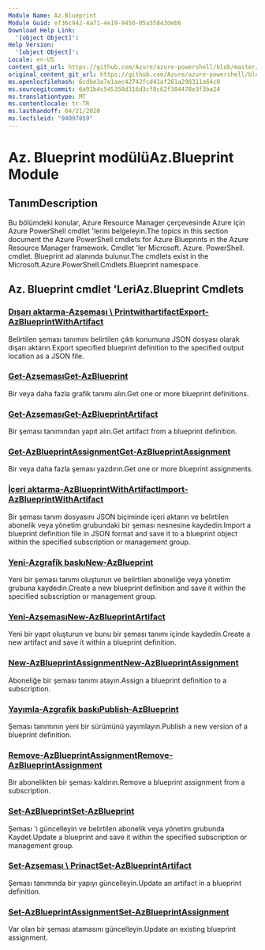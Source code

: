 ```yaml
---
Module Name: Az.Blueprint
Module Guid: ef36c942-4a71-4e19-9450-05a35843deb6
Download Help Link:
  '[object Object]': 
Help Version:
  '[object Object]': 
Locale: en-US
content_git_url: https://github.com/Azure/azure-powershell/blob/master/src/Blueprint/Blueprint/help/Az.Blueprint.md
original_content_git_url: https://github.com/Azure/azure-powershell/blob/master/src/Blueprint/Blueprint/help/Az.Blueprint.md
ms.openlocfilehash: 6cdbe3a7e1aec42742fcd41af261a298311a64c0
ms.sourcegitcommit: 6a91b4c545350d316d3cf8c62f384478e3f3ba24
ms.translationtype: MT
ms.contentlocale: tr-TR
ms.lasthandoff: 04/21/2020
ms.locfileid: "94097859"
---
```

# <span data-ttu-id="0fd6e-101">Az. Blueprint modülü</span><span class="sxs-lookup"><span data-stu-id="0fd6e-101">Az.Blueprint Module</span></span>
## <span data-ttu-id="0fd6e-102">Tanım</span><span class="sxs-lookup"><span data-stu-id="0fd6e-102">Description</span></span>
<span data-ttu-id="0fd6e-103">Bu bölümdeki konular, Azure Resource Manager çerçevesinde Azure için Azure PowerShell cmdlet 'lerini belgeleyin.</span><span class="sxs-lookup"><span data-stu-id="0fd6e-103">The topics in this section document the Azure PowerShell cmdlets for Azure Blueprints in the Azure Resource Manager framework.</span></span> <span data-ttu-id="0fd6e-104">Cmdlet 'ler Microsoft. Azure. PowerShell. cmdlet. Blueprint ad alanında bulunur.</span><span class="sxs-lookup"><span data-stu-id="0fd6e-104">The cmdlets exist in the Microsoft.Azure.PowerShell.Cmdlets.Blueprint namespace.</span></span>

## <span data-ttu-id="0fd6e-105">Az. Blueprint cmdlet 'Leri</span><span class="sxs-lookup"><span data-stu-id="0fd6e-105">Az.Blueprint Cmdlets</span></span>
### [<span data-ttu-id="0fd6e-106">Dışarı aktarma-Azşeması \ Printwithartifact</span><span class="sxs-lookup"><span data-stu-id="0fd6e-106">Export-AzBlueprintWithArtifact</span></span>](Export-AzBlueprintWithArtifact.md)
<span data-ttu-id="0fd6e-107">Belirtilen şeması tanımını belirtilen çıktı konumuna JSON dosyası olarak dışarı aktarın.</span><span class="sxs-lookup"><span data-stu-id="0fd6e-107">Export specified blueprint definition to the specified output location as a JSON file.</span></span> 

### [<span data-ttu-id="0fd6e-108">Get-Azşeması</span><span class="sxs-lookup"><span data-stu-id="0fd6e-108">Get-AzBlueprint</span></span>](Get-AzBlueprint.md)
<span data-ttu-id="0fd6e-109">Bir veya daha fazla grafik tanımı alın.</span><span class="sxs-lookup"><span data-stu-id="0fd6e-109">Get one or more blueprint definitions.</span></span>

### [<span data-ttu-id="0fd6e-110">Get-Azşeması</span><span class="sxs-lookup"><span data-stu-id="0fd6e-110">Get-AzBlueprintArtifact</span></span>](Get-AzBlueprintArtifact.md)
<span data-ttu-id="0fd6e-111">Bir şeması tanımından yapıt alın.</span><span class="sxs-lookup"><span data-stu-id="0fd6e-111">Get artifact from a blueprint definition.</span></span>

### [<span data-ttu-id="0fd6e-112">Get-AzBlueprintAssignment</span><span class="sxs-lookup"><span data-stu-id="0fd6e-112">Get-AzBlueprintAssignment</span></span>](Get-AzBlueprintAssignment.md)
<span data-ttu-id="0fd6e-113">Bir veya daha fazla şeması yazdırın.</span><span class="sxs-lookup"><span data-stu-id="0fd6e-113">Get one or more blueprint assignments.</span></span>

### [<span data-ttu-id="0fd6e-114">İçeri aktarma-AzBlueprintWithArtifact</span><span class="sxs-lookup"><span data-stu-id="0fd6e-114">Import-AzBlueprintWithArtifact</span></span>](Import-AzBlueprintWithArtifact.md)
<span data-ttu-id="0fd6e-115">Bir şeması tanım dosyasını JSON biçiminde içeri aktarın ve belirtilen abonelik veya yönetim grubundaki bir şeması nesnesine kaydedin.</span><span class="sxs-lookup"><span data-stu-id="0fd6e-115">Import a blueprint definition file in JSON format and save it to a blueprint object within the specified subscription or management group.</span></span>

### [<span data-ttu-id="0fd6e-116">Yeni-Azgrafik baskı</span><span class="sxs-lookup"><span data-stu-id="0fd6e-116">New-AzBlueprint</span></span>](New-AzBlueprint.md)
<span data-ttu-id="0fd6e-117">Yeni bir şeması tanımı oluşturun ve belirtilen aboneliğe veya yönetim grubuna kaydedin.</span><span class="sxs-lookup"><span data-stu-id="0fd6e-117">Create a new blueprint definition and save it within the specified subscription or management group.</span></span>

### [<span data-ttu-id="0fd6e-118">Yeni-Azşeması</span><span class="sxs-lookup"><span data-stu-id="0fd6e-118">New-AzBlueprintArtifact</span></span>](New-AzBlueprintArtifact.md)
<span data-ttu-id="0fd6e-119">Yeni bir yapıt oluşturun ve bunu bir şeması tanımı içinde kaydedin.</span><span class="sxs-lookup"><span data-stu-id="0fd6e-119">Create a new artifact and save it within a blueprint definition.</span></span>

### [<span data-ttu-id="0fd6e-120">New-AzBlueprintAssignment</span><span class="sxs-lookup"><span data-stu-id="0fd6e-120">New-AzBlueprintAssignment</span></span>](New-AzBlueprintAssignment.md)
<span data-ttu-id="0fd6e-121">Aboneliğe bir şeması tanımı atayın.</span><span class="sxs-lookup"><span data-stu-id="0fd6e-121">Assign a blueprint definition to a subscription.</span></span>

### [<span data-ttu-id="0fd6e-122">Yayımla-Azgrafik baskı</span><span class="sxs-lookup"><span data-stu-id="0fd6e-122">Publish-AzBlueprint</span></span>](Publish-AzBlueprint.md)
<span data-ttu-id="0fd6e-123">Şeması tanımının yeni bir sürümünü yayımlayın.</span><span class="sxs-lookup"><span data-stu-id="0fd6e-123">Publish a new version of a blueprint definition.</span></span>

### [<span data-ttu-id="0fd6e-124">Remove-AzBlueprintAssignment</span><span class="sxs-lookup"><span data-stu-id="0fd6e-124">Remove-AzBlueprintAssignment</span></span>](Remove-AzBlueprintAssignment.md)
<span data-ttu-id="0fd6e-125">Bir abonelikten bir şeması kaldırın.</span><span class="sxs-lookup"><span data-stu-id="0fd6e-125">Remove a blueprint assignment from a subscription.</span></span>

### [<span data-ttu-id="0fd6e-126">Set-AzBlueprint</span><span class="sxs-lookup"><span data-stu-id="0fd6e-126">Set-AzBlueprint</span></span>](Set-AzBlueprint.md)
<span data-ttu-id="0fd6e-127">Şeması 'i güncelleyin ve belirtilen abonelik veya yönetim grubunda Kaydet.</span><span class="sxs-lookup"><span data-stu-id="0fd6e-127">Update a blueprint and save it within the specified subscription or management group.</span></span>

### [<span data-ttu-id="0fd6e-128">Set-Azşeması \ Prinact</span><span class="sxs-lookup"><span data-stu-id="0fd6e-128">Set-AzBlueprintArtifact</span></span>](Set-AzBlueprintArtifact.md)
<span data-ttu-id="0fd6e-129">Şeması tanımında bir yapıyı güncelleyin.</span><span class="sxs-lookup"><span data-stu-id="0fd6e-129">Update an artifact in a blueprint definition.</span></span>

### [<span data-ttu-id="0fd6e-130">Set-AzBlueprintAssignment</span><span class="sxs-lookup"><span data-stu-id="0fd6e-130">Set-AzBlueprintAssignment</span></span>](Set-AzBlueprintAssignment.md)
<span data-ttu-id="0fd6e-131">Var olan bir şeması atamasını güncelleyin.</span><span class="sxs-lookup"><span data-stu-id="0fd6e-131">Update an existing blueprint assignment.</span></span>


